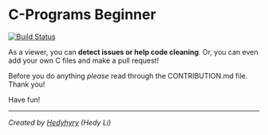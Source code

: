 # C-Programs Beginner
[![Build Status](https://travis-ci.com/hedyhyry/c-programs-beginner.svg?branch=master)](https://travis-ci.com/hedyhyry/c-programs-beginner)

As a viewer, you can **detect issues or help code cleaning**. 
Or, you can even add your own C files and make a pull request!

Before you do anything *please* read through the CONTRIBUTION.md file. Thank you!

Have fun!




---
*Created by [Hedyhyry](https://github.com/hedyhyry) (Hedy Li)*
